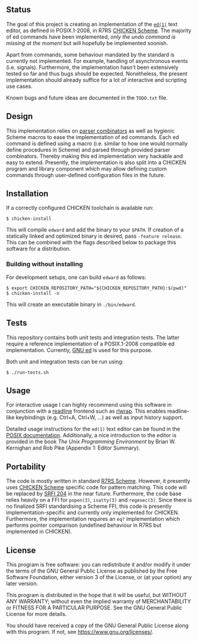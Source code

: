 ## Status

The goal of this project is creating an implementation of the
[`ed(1)`][ed posix] text editor, as defined in POSIX.1-2008, in R7RS
[CHICKEN Scheme][chicken]. The majority of ed commands have been
implemented, *only the undo command is missing at the moment* but will
hopefully be implemented soonish.

Apart from commands, some behaviour mandated by the standard is
currently not implemented. For example, handling of asynchronous events
(i.e. signals). Furthermore, the implementation hasn't been extensively
tested so far and thus bugs should be expected. Nonetheless, the present
implementation should already suffice for a lot of interactive and
scripting use cases.

Known bugs and future ideas are documented in the `TODO.txt` file.

## Design

This implementation relies on [parser combinators][parser combinators]
as well as hygienic Scheme macros to ease the implementation of ed
commands. Each ed command is defined using a macro (i.e. similar to how
one would normally define procedures in Scheme) and parsed through
provided parser combinators. Thereby making this ed implementation very
hackable and easy to extend. Presently, the implementation is also split
into a CHICKEN program and library component which may allow defining
custom commands through user-defined configuration files in the future.

## Installation

If a correctly configured CHICKEN toolchain is available run:

	$ chicken-install

This will compile `edward` and add the binary to your `$PATH`. If
creation of a statically linked and optimized binary is desired, pass
`-feature release`. This can be combined with the flags described below
to package this software for a distribution.

### Building without installing

For development setups, one can build `edward` as follows:

	$ export CHICKEN_REPOSITORY_PATH="${CHICKEN_REPOSITORY_PATH}:$(pwd)"
	$ chicken-install -n

This will create an executable binary in `./bin/edward`.

## Tests

This repository contains both unit tests and integration tests. The
latter require a reference implementation of a POSIX.1-2008 compatible
ed implementation. Currently, [GNU ed][gnu ed] is used for this purpose.

Both unit and integration tests can be run using:

	$ ./run-tests.sh

## Usage

For interactive usage I can highly recommend using this software in
conjunction with a [readline][GNU readline] frontend such as
[rlwrap][rlwrap github]. This enables readline-like keybindings (e.g.
Ctrl+A, Ctrl+W, …) as well as input history support.

Detailed usage instructions for the `ed(1)` text editor can be found in
the [POSIX documentation][ed posix]. Additionally, a nice introduction
to the editor is provided in the book *The Unix Programming Environment*
by Brian W. Kernighan and Rob Pike (Appendix 1: Editor Summary).

## Portability

The code is mostly written in standard [R7RS Scheme][r7rs small].
However, it presently uses [CHICKEN Scheme][chicken] specific code for
pattern matching. This code will be replaced by [SRFI 204][srfi 204] in
the near future. Furthermore, the code base relies heavily on a FFI for
`popen(3)`, `isatty(3)` and `regexec(3)`. Since there is no finalized
SRFI standardising a Scheme FFI, this code is presently
implementation-specific and currently only implemented for CHICKEN.
Furthermore, the implementation requires an `eq?` implementation which
performs pointer comparison (undefined behaviour in R7RS but implemented
in CHICKEN).

## License

This program is free software: you can redistribute it and/or modify it
under the terms of the GNU General Public License as published by the
Free Software Foundation, either version 3 of the License, or (at your
option) any later version.

This program is distributed in the hope that it will be useful, but
WITHOUT ANY WARRANTY; without even the implied warranty of
MERCHANTABILITY or FITNESS FOR A PARTICULAR PURPOSE. See the GNU General
Public License for more details.

You should have received a copy of the GNU General Public License along
with this program. If not, see <https://www.gnu.org/licenses/>.

[ed posix]: https://pubs.opengroup.org/onlinepubs/009695399/utilities/ed.html
[chicken]: https://call-cc.org
[gnu ed]: https://www.gnu.org/software/ed/
[srfi 204]: https://srfi.schemers.org/srfi-204/
[r7rs small]: https://srfi.schemers.org/srfi-204/
[parser combinators]: https://en.wikipedia.org/wiki/Parser_combinator
[GNU readline]: https://tiswww.cwru.edu/php/chet/readline/rltop.html
[rlwrap github]: https://github.com/hanslub42/rlwrap
